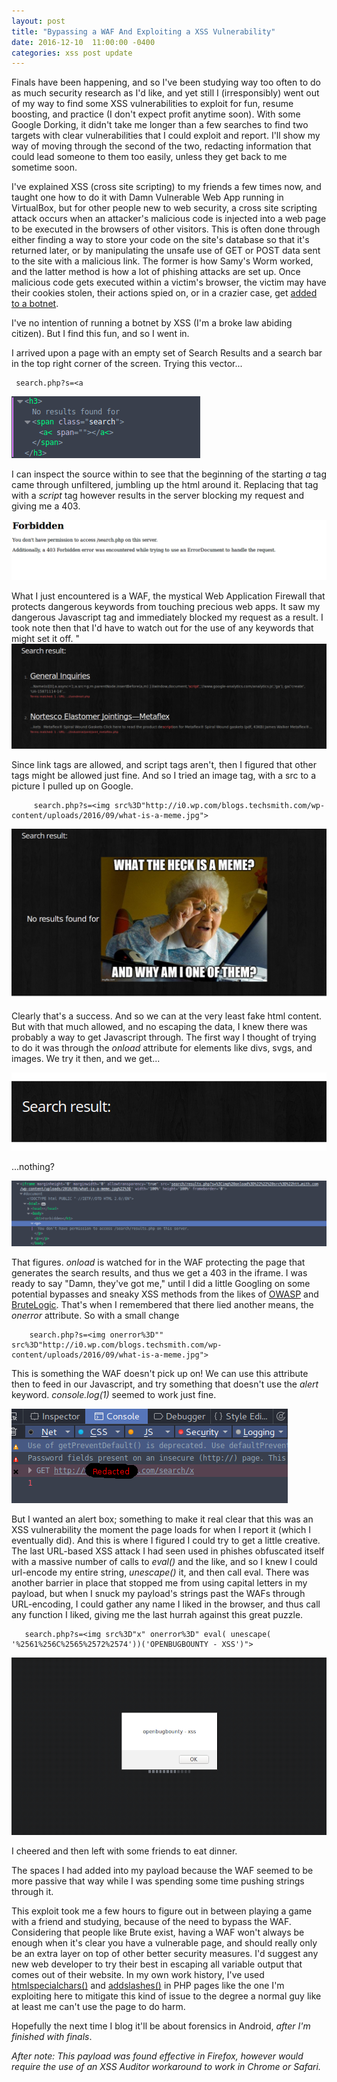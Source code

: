 ```yaml
---
layout: post
title: "Bypassing a WAF And Exploiting a XSS Vulnerability"
date: 2016-12-10  11:00:00 -0400
categories: xss post update
---
```


<p>Finals have been happening, and so I've been studying way too often to do as much security research as I'd like, and yet still I (irresponsibly) went out of my way to find some XSS vulnerabilities to exploit for fun, resume boosting, and practice (I don't expect profit anytime soon). With some Google Dorking, it didn't take me longer than a few searches to find two targets with clear vulnerabilities that I could exploit and report. I'll show my way of moving through the second of the two, redacting information that could lead someone to them too easily, unless they get back to me sometime soon.</p>

<p> I've explained XSS (cross site scripting) to my friends a few times now, and taught one how to do it with Damn Vulnerable Web App running in VirtualBox, but for other people new to web security, a cross site scripting attack occurs when an attacker's malicious code is injected into a web page to be executed in the browsers of other visitors. This is often done through either finding a way to store your code on the site's database so that it's returned later, or by manipulating the unsafe use of GET or POST data sent to the site with a malicious link. The former is how Samy's Worm worked, and the latter method is how a lot of phishing attacks are set up. Once malicious code gets executed within a victim's browser, the victim may have their cookies stolen, their actions spied on, or in a crazier case, get <a href="https://www.chmag.in/articles/techgyan/javascript-botnets/">added to a botnet</a>.</p>

<p>I've no intention of running a botnet by XSS (I'm a broke law abiding citizen). But I find this fun, and so I went in.</p>

<p>I arrived upon a page with an empty set of Search Results and a search bar in the top right corner of the screen. Trying this vector...</p>

	 search.php?s=<a

<img src="/pics/a-tag-jumbled.png">


<p>I can inspect the source within to see that the beginning of the starting <i>a</i> tag came through unfiltered, jumbling up the html around it. Replacing that tag with a <i>script</i> tag however results in the server blocking my request and giving me a 403.</p>

<img src="/pics/403-Forbidden-Page.png">

<p> What I just encountered is a WAF, the mystical Web Application Firewall that protects dangerous keywords from touching precious web apps. It saw my dangerous Javascript tag and immediately blocked my request as a result. I took note then that I'd have to watch out for the use of any keywords that might set it off. "<script" isn't allowed, but the word "script" alone is.</p>

<img src="/pics/search-result-A.png">

<p>Since link tags are allowed, and script tags aren't, then I figured that other tags might be allowed just fine. And so I tried an image tag, with a src to a picture I pulled up on Google.</p>

		 search.php?s=<img src%3D"http://i0.wp.com/blogs.techsmith.com/wp-content/uploads/2016/09/what-is-a-meme.jpg">

<img src="/pics/Meme-Injection.png">

<p>Clearly that's a success. And so we can at the very least fake html content. But with that much allowed, and no escaping the data, I knew there was probably a way to get Javascript through. The first way I thought of trying to do it was through the <i>onload</i> attribute for elements like divs, svgs, and images. We try it then, and we get...</p>

<img src="/pics/No-Result.png">

<p>...nothing?</p>

<img src="/pics/403-iframe.png">

<p>That figures. <i>onload</i> is watched for in the WAF protecting the page that generates the search results, and thus we get a 403 in the iframe. I was ready to say "Damn, they've got me," until I did a little Googling on some potential bypasses and sneaky XSS methods from the likes of <a href="https://www.owasp.org/index.php/XSS_Filter_Evasion_Cheat_Sheet">OWASP</a> and <a href="http://brutelogic.com.br/blog/">BruteLogic</a>. That's when I remembered that there lied another means, the <i>onerror</i> attribute. So with a small change</p>

		search.php?s=<img onerror%3D"" src%3D"http://i0.wp.com/blogs.techsmith.com/wp-content/uploads/2016/09/what-is-a-meme.jpg">

<p>This is something the WAF doesn't pick up on! We can use this attribute then to feed in our Javascript, and try something that doesn't use the <i>alert</i> keyword. <i>console.log(1)</i> seemed to work just fine.</p>

<img src="/pics/console-log.png">

<p>But I wanted an alert box; something to make it real clear that this was an XSS vulnerability the moment the page loads for when I report it (which I eventually did). And this is where I figured I could try to get a little creative. The last URL-based XSS attack I had seen used in phishes obfuscated itself with a massive number of calls to <i>eval()</i> and the like, and so I knew I could url-encode my entire string, <i>unescape()</i> it, and then call eval. There was another barrier in place that stopped me from using capital letters in my payload, but when I snuck my payload's strings past the WAFs through URL-encoding, I could gather any name I liked in the browser, and thus call any function I liked, giving me the last hurrah against this great puzzle.</p>

	   search.php?s=<img src%3D"x" onerror%3D" eval( unescape( '%2561%256C%2565%2572%2574'))('OPENBUGBOUNTY - XSS')">

<img src="/pics/XSS-success.png">

<p>I cheered and then left with some friends to eat dinner.</p>

<p>The spaces I had added into my payload because the WAF seemed to be more passive that way while I was spending some time pushing strings through it.</p>

<p>This exploit took me a few hours to figure out in between playing a game with a friend and studying, because of the need to bypass the WAF. Considering that people like Brute exist, having a WAF won't always be enough when it's clear you have a vulnerable page, and should really only be an extra layer on top of other better security measures. I'd suggest any new web developer to try their best in escaping all variable output that comes out of their website. In my own work history, I've used <a href="http://docs.php.net/htmlspecialchars">htmlspecialchars()</a> and <a href="http://php.net/manual/en/function.addslashes.php">addslashes()</a> in PHP pages like the one I'm exploiting here to mitigate this kind of issue to the degree a normal guy like at least me can't use the page to do harm.</p> 

<p>Hopefully the next time I blog it'll be about forensics in Android, <i>after I'm finished with finals</i>.</p>

<p><i>After note: This payload was found effective in Firefox, however would require the use of an XSS Auditor workaround to work in Chrome or Safari.</i></p>
